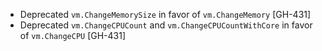 * Deprecated `vm.ChangeMemorySize` in favor of `vm.ChangeMemory` [GH-431]
* Deprecated `vm.ChangeCPUCount` and `vm.ChangeCPUCountWithCore` in favor of `vm.ChangeCPU` [GH-431]
